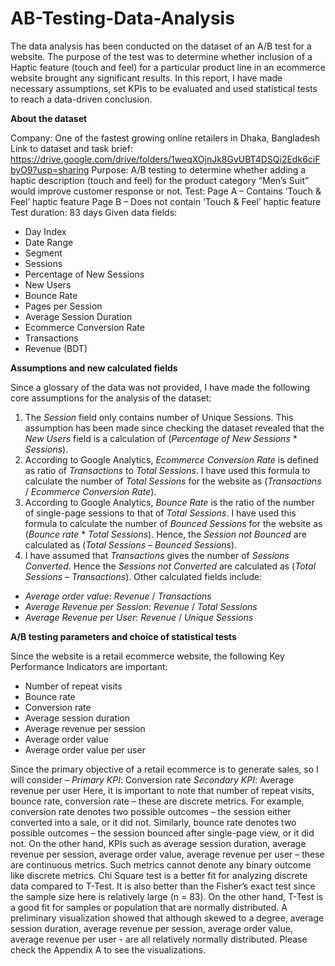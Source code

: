 # AB-Testing-Data-Analysis
The data analysis has been conducted on the dataset of an A/B test for a website. The purpose of the test was to determine whether inclusion of a Haptic feature (touch and feel) for a particular product line in an ecommerce website brought any significant results. In this report, I have made necessary assumptions, set KPIs to be evaluated and used statistical tests to reach a data-driven conclusion.

**About the dataset**

Company: One of the fastest growing online retailers in Dhaka, Bangladesh
Link to dataset and task brief: 
https://drive.google.com/drive/folders/1weqXOjnJk8GvUBT4DSQi2Edk6ciFbyO9?usp=sharing
Purpose: A/B testing to determine whether adding a haptic description (touch and feel) for the product category “Men’s Suit” would improve customer response or not.
Test: 	Page A – Contains ‘Touch & Feel’ haptic feature
	Page B – Does not contain ‘Touch & Feel’ haptic feature
Test duration: 83 days
Given data fields: 
-	Day Index
-	Date Range
-	Segment
-	Sessions
-	Percentage of New Sessions
-	New Users
-	Bounce Rate
-	Pages per Session
-	Average Session Duration
-	Ecommerce Conversion Rate
-	Transactions
-	Revenue (BDT)

**Assumptions and new calculated fields**

Since a glossary of the data was not provided, I have made the following core assumptions for the analysis of the dataset:
1.	The _Session_ field only contains number of Unique Sessions. This assumption has been made since checking the dataset revealed that the _New Users_ field is a calculation of (_Percentage of New Sessions_ * _Sessions_).
2.	According to Google Analytics, _Ecommerce Conversion Rate_ is defined as ratio of _Transactions_ to _Total Sessions_. I have used this formula to calculate the number of _Total Sessions_ for the website as (_Transactions_ / _Ecommerce Conversion Rate_).
3.	According to Google Analytics, _Bounce Rate_ is the ratio of the number of single-page sessions to that of _Total Sessions_. I have used this formula to calculate the number of _Bounced Sessions_ for the website as (_Bounce rate_ * _Total Sessions_). Hence, the _Session not Bounced_ are calculated as (_Total Sessions_ – _Bounced Sessions_). 
4.	I have assumed that _Transactions_ gives the number of _Sessions Converted_. Hence the _Sessions not Converted_ are calculated as (_Total Sessions_ – _Transactions_).
Other calculated fields include:
-	_Average order value_: _Revenue_ / _Transactions_
-	_Average Revenue per Session_: _Revenue_ / _Total Sessions_  
-	_Average Revenue per User_: _Revenue_ / _Unique Sessions_  

**A/B testing parameters and choice of statistical tests**

Since the website is a retail ecommerce website, the following Key Performance Indicators are important:
-	Number of repeat visits 
-	Bounce rate
-	Conversion rate
-	Average session duration
-	Average revenue per session
-	Average order value
-	Average order value per user

Since the primary objective of a retail ecommerce is to generate sales, so I will consider –
_Primary KPI_: Conversion rate
_Secondary KPI_: Average revenue per user
Here, it is important to note that number of repeat visits, bounce rate, conversion rate – these are discrete metrics. For example, conversion rate denotes two possible outcomes – the session either converted into a sale, or it did not. Similarly, bounce rate denotes two possible outcomes – the session bounced after single-page view, or it did not. 
On the other hand, KPIs such as average session duration, average revenue per session, average order value, average revenue per user – these are continuous metrics. Such metrics cannot denote any binary outcome like discrete metrics.
Chi Square test is a better fit for analyzing discrete data compared to T-Test. It is also better than the Fisher’s exact test since the sample size here is relatively large (n = 83). On the other hand, T-Test is a good fit for samples or population that are normally distributed. A preliminary visualization showed that although skewed to a degree, average session duration, average revenue per session, average order value, average revenue per user - are all relatively normally distributed. Please check the Appendix A to see the visualizations.
